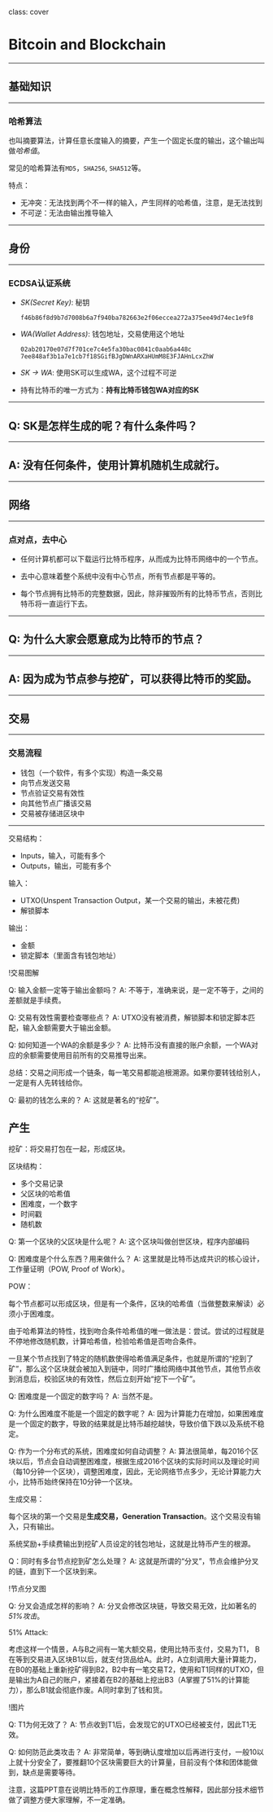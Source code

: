 class: cover

# Bitcoin and Blockchain

---
## 基础知识

---

### 哈希算法

也叫摘要算法，计算任意长度输入的摘要，产生一个固定长度的输出，这个输出叫做*哈希值*。

常见的哈希算法有`MD5`，`SHA256`, `SHA512`等。

特点：
- 无冲突：无法找到两个不一样的输入，产生同样的哈希值，注意，是无法找到
- 不可逆：无法由输出推导输入

---
## 身份

---

### ECDSA认证系统

- *SK(Secret Key)*: 秘钥 

  ```text
  f46b86f8d9b7d7008b6a7f940ba782663e2f06eccea272a375ee49d74ec1e9f8
  ```

- *WA(Wallet Address)*: 钱包地址，交易使用这个地址
  
  ```text
  02ab20170e07d7f701ce7c4e5fa30bac0841c0aab6a448c
  7ee848af3b1a7e1cb7f18SGifBJgDWnARXaHUmM8E3FJAHnLcxZhW
  ```

- *SK -> WA*: 使用SK可以生成WA，这个过程不可逆
- 持有比特币的唯一方式为：**持有比特币钱包WA对应的SK**

---

## Q: SK是怎样生成的呢？有什么条件吗？

---

## A: 没有任何条件，使用计算机随机生成就行。

---

## 网络

---
### 点对点，去中心

- 任何计算机都可以下载运行比特币程序，从而成为比特币网络中的一个节点。

- 去中心意味着整个系统中没有中心节点，所有节点都是平等的。

- 每个节点拥有比特币的完整数据，因此，除非摧毁所有的比特币节点，否则比特币将一直运行下去。

---

## Q: 为什么大家会愿意成为比特币的节点？

---

## A: 因为成为节点参与挖矿，可以获得比特币的奖励。

---

## 交易

---

### 交易流程

- 钱包（一个软件，有多个实现）构造一条交易
- 向节点发送交易
- 节点验证交易有效性
- 向其他节点广播该交易
- 交易被存储进区块中

---

交易结构：

- Inputs，输入，可能有多个
- Outputs，输出，可能有多个

输入：
- UTXO(Unspent Transaction Output，某一个交易的输出，未被花费)
- 解锁脚本

输出：
- 金额
- 锁定脚本（里面含有钱包地址）

!交易图解

Q: 输入金额一定等于输出金额吗？
A: 不等于，准确来说，是一定不等于，之间的差额就是手续费。

Q: 交易有效性需要检查哪些点？
A: UTXO没有被消费，解锁脚本和锁定脚本匹配，输入金额需要大于输出金额。

Q: 如何知道一个WA的余额是多少？
A: 比特币没有直接的账户余额，一个WA对应的余额需要使用目前所有的交易推导出来。

总结：交易之间形成一个链条，每一笔交易都能追根溯源。如果你要转钱给别人，一定是有人先转钱给你。

Q: 最初的钱怎么来的？
A: 这就是著名的“挖矿”。

## 产生

挖矿：将交易打包在一起，形成区块。

区块结构：
- 多个交易记录
- 父区块的哈希值
- 困难度，一个数字
- 时间戳
- 随机数

Q: 第一个区块的父区块是什么呢？
A: 这个区块叫做创世区块，程序内部编码

Q: 困难度是个什么东西？用来做什么？
A: 这里就是比特币达成共识的核心设计，工作量证明（POW, Proof of Work）。

POW：

每个节点都可以形成区块，但是有一个条件，区块的哈希值（当做整数来解读）必须小于困难度。

由于哈希算法的特性，找到吻合条件哈希值的唯一做法是：尝试。尝试的过程就是不停地修改随机数，计算哈希值，检验哈希值是否吻合条件。

一旦某个节点找到了特定的随机数使得哈希值满足条件，也就是所谓的“挖到了矿”，那么这个区块就会被加入到链中，同时广播给网络中其他节点，其他节点收到消息后，校验区块的有效性，然后立刻开始“挖下一个矿”。

Q: 困难度是一个固定的数字吗？
A: 当然不是。

Q: 为什么困难度不能是一个固定的数字呢？
A: 因为计算能力在增加，如果困难度是一个固定的数字，导致的结果就是比特币越挖越快，导致价值下跌以及系统不稳定。

Q: 作为一个分布式的系统，困难度如何自动调整？
A: 算法很简单，每2016个区块以后，节点会自动调整困难度，根据生成2016个区块的实际时间以及理论时间（每10分钟一个区块），调整困难度，因此，无论网络节点多少，无论计算能力大小，比特币始终保持在10分钟一个区块。

生成交易：

每个区块的第一个交易是**生成交易，Generation Transaction**。这个交易没有输入，只有输出。

系统奖励+手续费输出到挖矿人员设定的钱包地址，这就是比特币产生的根源。

Q：同时有多台节点挖到矿怎么处理？
A: 这就是所谓的“分叉”，节点会维护分叉的链，直到下一个区块到来。

!节点分叉图

Q: 分叉会造成怎样的影响？
A: 分叉会修改区块链，导致交易无效，比如著名的*51%攻击*。

51% Attack:

考虑这样一个情景，A与B之间有一笔大额交易，使用比特币支付，交易为T1， B在等到交易进入区块B1以后，就支付货品给A。此时，A立刻调用大量计算能力，在B0的基础上重新挖矿得到B2，B2中有一笔交易T2，使用和T1同样的UTXO，但是输出为A自己的账户，紧接着在B2的基础上挖出B3（A掌握了51%的计算能力），那么B1就会彻底作废。A同时拿到了钱和货。

!图片

Q: T1为何无效了？
A: 节点收到T1后，会发现它的UTXO已经被支付，因此T1无效。

Q: 如何防范此类攻击？
A: 非常简单，等到确认度增加以后再进行支付，一般10以上就十分安全了，要推翻10个区块需要巨大的计算量，目前没有个体和团体能做到，缺点是需要等待。

注意，这篇PPT意在说明比特币的工作原理，重在概念性解释，因此部分技术细节做了调整方便大家理解，不一定准确。
